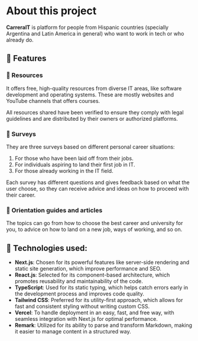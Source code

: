 # About this project
**CarreraIT** is platform for people from Hispanic countries (specially Argentina and Latin America in general) who want to work in tech or who already do.

## :dizzy: Features

### :closed_book: Resources
It offers free, high-quality resources from diverse IT areas, like software development and operating systems. These are mostly websites and YouTube channels that offers courses.

All resources shared have been verified to ensure they comply with legal guidelines and are distributed by their owners or authorized platforms.

### :memo: Surveys
They are three surveys based on different personal career situations:

1. For those who have been laid off from their jobs.
2. For individuals aspiring to land their first job in IT.
3. For those already working in the IT field.

Each survey has different questions and gives feedback based on what the user choose, so they can receive advice and ideas on how to proceed with their career.

### :bookmark_tabs: Orientation guides and articles
The topics can go from how to choose the best career and university for you, to advice on how to land on a new job, ways of working, and so on.

## :hammer: Technologies used:

- **Next.js**: Chosen for its powerful features like server-side rendering and static site generation, which improve performance and SEO.
- **React.js**: Selected for its component-based architecture, which promotes reusability and maintainability of the code.
- **TypeScript**: Used for its static typing, which helps catch errors early in the development process and improves code quality.
- **Tailwind CSS**: Preferred for its utility-first approach, which allows for fast and consistent styling without writing custom CSS.
- **Vercel**: To handle deployment in an easy, fast, and free way, with seamless integration with Next.js for optimal performance.
- **Remark**: Utilized for its ability to parse and transform Markdown, making it easier to manage content in a structured way.